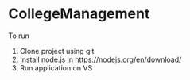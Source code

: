 # CollegeManagement
To run
1) Clone project using git
2) Install node.js in https://nodejs.org/en/download/
3) Run application on VS
